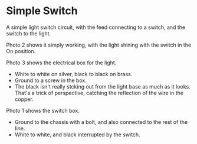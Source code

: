 # Simple Switch

A simple light switch circuit, with the feed connecting to a switch, and the switch to the light.

Photo 2 shows it simply working, with the light shining with the switch in the On position.

Photo 3 shows the electrical box for the light.
  * White to white on silver, black to black on brass.
  * Ground to a screw in the box.
  * The black isn't really stcking out from the light base as much as it looks. That's a trick of perspective, catching the reflection of the wire in the copper.

Photo 1 shows the switch box.
  * Ground to the chassis with a bolt, and also connected to the rest of the line.
  * White to white, and black interrupted by the switch.
